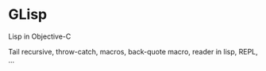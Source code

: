 # GLisp
Lisp in Objective-C

Tail recursive, throw-catch, macros, back-quote macro, reader in lisp, REPL, ...
